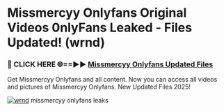 # Missmercyy Onlyfans Original Videos 0nlyFans Leaked - Files Updated! (wrnd)

<h3>🔴 CLICK HERE 🌐==►► <a href="https://tinyurl.com/2jnfzry5" rel="nofollow">Missmercyy Onlyfans Updated Files</a></h3>

Get Missmercyy Onlyfans and all content. Now you can access all videos and pictures of Missmercyy Onlyfans. New Updated Files 2025!

[![wrnd](https://i.imgur.com/GyGTBgg.gif)](https://tinyurl.com/2jnfzry5)
missmercyy onlyfans leaks